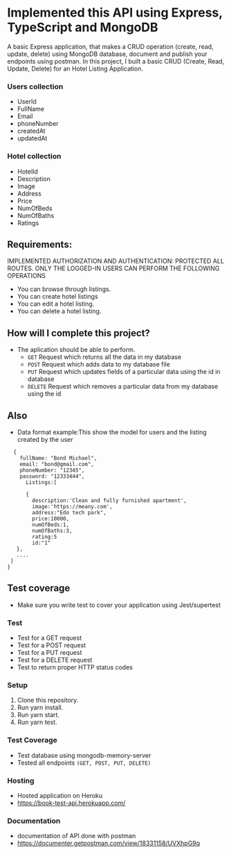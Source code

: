 # Implemented this API using Express, TypeScript and MongoDB

A basic Express application, that makes a CRUD operation (create, read, update, delete) using MongoDB database, document and publish your endpoints using postman.
In this project, I built a basic CRUD (Create, Read, Update, Delete) for an Hotel Listing Application.

### Users collection

- UserId
- FullName
- Email
- phoneNumber
- createdAt
- updatedAt

### Hotel collection

- HotelId
- Description
- Image
- Address
- Price
- NumOfBeds
- NumOfBaths
- Ratings

## Requirements:

IMPLEMENTED AUTHORIZATION AND AUTHENTICATION: PROTECTED ALL ROUTES. ONLY THE LOGGED-IN USERS CAN PERFORM THE FOLLOWING OPERATIONS

- You can browse through listings.
- You can create hotel listings
- You can edit a hotel listing.
- You can delete a hotel listing.

## How will I complete this project?

- The aplication should be able to perform.
  - `GET` Request which returns all the data in my database
  - `POST` Request which adds data to my database file
  - `PUT` Request which updates fields of a particular data using the id in database
  - `DELETE` Request which removes a particular data from my database using the id

## Also

- Data format example:This show the model for users and the listing created by the user

```
  {
    fullName: "Bond Michael",
    email: "bond@gmail.com",
    phoneNumber: "12345",
    password: "12333444",
      Listings:[

      {
        description:'Clean and fully furnished apartment',
        image:'https://meany.com',
        address:"Edo tech park",
        price:10000,
        numOfBeds:1,
        numOfBaths:3,
        rating:5
        id:"1"
   },
   ....
 ]
}

```

## Test coverage

- Make sure you write test to cover your application using Jest/supertest

### Test

- Test for a GET request
- Test for a POST request
- Test for a PUT request
- Test for a DELETE request
- Test to return proper HTTP status codes

### Setup

1. Clone this repository.
2. Run yarn install.
3. Run yarn start.
4. Run yarn test.

### Test Coverage

- Test database using mongodb-memory-server
- Tested all endpoints `(GET, POST, PUT, DELETE)`

### Hosting

- Hosted application on Heroku
- https://book-test-api.herokuapp.com/

### Documentation

- documentation of API done with postman
- https://documenter.getpostman.com/view/18331158/UVXhpG9q
